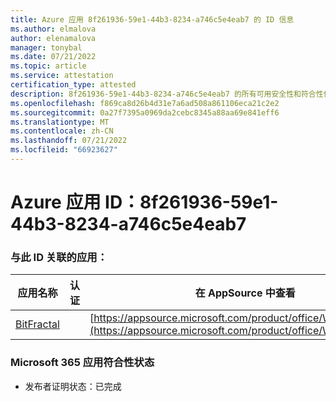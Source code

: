 ```yaml
---
title: Azure 应用 8f261936-59e1-44b3-8234-a746c5e4eab7 的 ID 信息
ms.author: elmalova
author: elenamalova
manager: tonybal
ms.date: 07/21/2022
ms.topic: article
ms.service: attestation
certification_type: attested
description: 8f261936-59e1-44b3-8234-a746c5e4eab7 的所有可用安全性和符合性信息信息。
ms.openlocfilehash: f869ca8d26b4d31e7a6ad508a861106eca21c2e2
ms.sourcegitcommit: 0a27f7395a0969da2cebc8345a88aa69e841eff6
ms.translationtype: MT
ms.contentlocale: zh-CN
ms.lasthandoff: 07/21/2022
ms.locfileid: "66923627"
---
```

# <a name="azure-app-id-8f261936-59e1-44b3-8234-a746c5e4eab7"></a>Azure 应用 ID：8f261936-59e1-44b3-8234-a746c5e4eab7


### <a name="apps-associated-with-this-id"></a>与此 ID 关联的应用：
| **应用名称** | **认证** | **在 AppSource 中查看** |
|--------------|---------------|-----------------------|
| [BitFractal](../forward/WA200004172.md) |  | [https://appsource.microsoft.com/product/office/WA200004172](https://appsource.microsoft.com/product/office/WA200004172) |

### <a name="microsoft-365-app-compliance-status"></a>Microsoft 365 应用符合性状态
- 发布者证明状态：已完成

